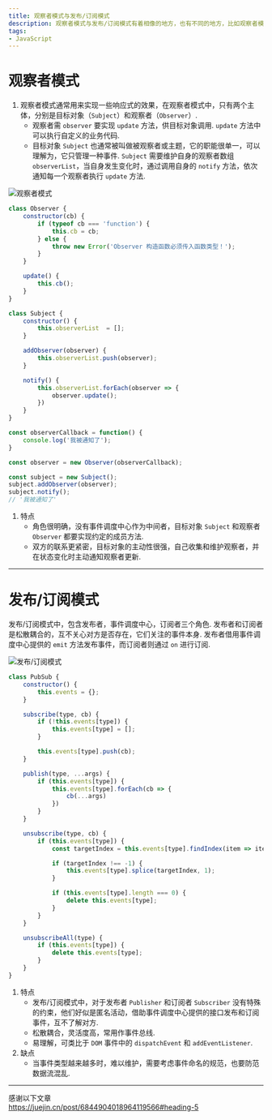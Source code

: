 ```yaml
---
title: 观察者模式与发布/订阅模式
description: 观察者模式与发布/订阅模式有着相像的地方，也有不同的地方，比如观察者模式没有事件调度中心，观察者模式中观察者与被观察者耦合性更高.
tags:
- JavaScript
---
```


# 观察者模式

1. 观察者模式通常用来实现一些响应式的效果，在观察者模式中，只有两个主体，分别是目标对象（`Subject`）和观察者（`Observer`）.
    - 观察者需 `observer` 要实现 `update` 方法，供目标对象调用. `update` 方法中可以执行自定义的业务代码.
    - 目标对象 `Subject` 也通常被叫做被观察者或主题，它的职能很单一，可以理解为，它只管理一种事件. `Subject` 需要维护自身的观察者数组 `observerList`，当自身发生变化时，通过调用自身的 `notify` 方法，依次通知每一个观察者执行 `update` 方法.

![观察者模式](https://z3.ax1x.com/2021/07/02/Ry5sat.png)

```js
class Observer {
    constructor(cb) {
        if (typeof cb === 'function') {
            this.cb = cb;
        } else {
            throw new Error('Observer 构造函数必须传入函数类型！');
        }
    }

    update() {
        this.cb();
    }
}

class Subject {
    constructor() {
        this.observerList  = [];
    }

    addObserver(observer) {
        this.observerList.push(observer);
    }

    notify() {
        this.observerList.forEach(observer => {
            observer.update();
        })
    }
}

const observerCallback = function() {
    console.log('我被通知了');
}

const observer = new Observer(observerCallback);

const subject = new Subject();
subject.addObserver(observer);
subject.notify();
// '我被通知了'
```

1. 特点
    - 角色很明确，没有事件调度中心作为中间者，目标对象 `Subject` 和观察者 `Observer` 都要实现约定的成员方法.
    - 双方的联系更紧密，目标对象的主动性很强，自己收集和维护观察者，并在状态变化时主动通知观察者更新.

***

# 发布/订阅模式

发布/订阅模式中，包含发布者，事件调度中心，订阅者三个角色. 发布者和订阅者是松散耦合的，互不关心对方是否存在，它们关注的事件本身. 发布者借用事件调度中心提供的 `emit` 方法发布事件，而订阅者则通过 `on` 进行订阅.

![发布/订阅模式](https://z3.ax1x.com/2021/07/02/R6ATG6.png)

```js
class PubSub {
    constructor() {
        this.events = {};
    }

    subscribe(type, cb) {
        if (!this.events[type]) {
            this.events[type] = [];
        }

        this.events[type].push(cb);
    }

    publish(type, ...args) {
        if (this.events[type]) {
            this.events[type].forEach(cb => {
                cb(...args)
            })
        }
    }

    unsubscribe(type, cb) {
        if (this.events[type]) {
            const targetIndex = this.events[type].findIndex(item => item === cb);

            if (targetIndex !== -1) {
                this.events[type].splice(targetIndex, 1);
            } 

            if (this.events[type].length === 0) {
                delete this.events[type];
            }
        }
    }

    unsubscribeAll(type) {
        if (this.events[type]) {
            delete this.events[type];
        }
    }
}
```

1. 特点
    - 发布/订阅模式中，对于发布者 `Publisher` 和订阅者 `Subscriber` 没有特殊的约束，他们好似是匿名活动，借助事件调度中心提供的接口发布和订阅事件，互不了解对方.
    - 松散耦合，灵活度高，常用作事件总线.
    - 易理解，可类比于 `DOM` 事件中的 `dispatchEvent` 和 `addEventListener`.
2. 缺点
    - 当事件类型越来越多时，难以维护，需要考虑事件命名的规范，也要防范数据流混乱.

***

感谢以下文章<br>
https://juejin.cn/post/6844904018964119566#heading-5
